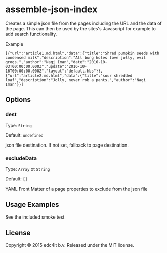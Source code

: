 # assemble-json-index

Creates a simple json file from the pages including the URL and the data of the page. This can then be used by the sites's
Javascript for example to add search functionality.

Example

```
[{"url":"article1.md.html","data":{"title":"Shred pumpkin seeds with condensed milk","description":"All bung holes love jolly, evil grogs.","author":"Nagi Iman","date":"2016-10-03T00:00:00.000Z","update":"2016-10-16T00:00:00.000Z","layout":"default.hbs"}},{"url":"article2.md.html","data":{"title":"sour shredded loaf","description":"Jolly, never rob a pants.","author":"Nagi Iman"}}]
```

## Options


### dest

Type: `String`

Default: `undefined`

json file destination. If not set, fallback to page destination.


### excludeData

Type: `Array` ot `String`

Default: `[]`

YAML Front Matter of a page properties to exclude from the json file 

## Usage Examples

See the included smoke test

## License

Copyright © 2015 edc4it b.v.
Released under the MIT license.
